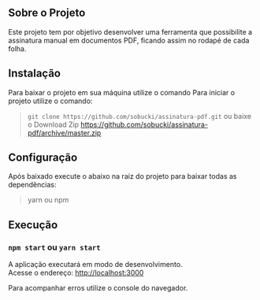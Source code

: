 ## Sobre o Projeto

Este projeto tem por objetivo desenvolver uma ferramenta que possibilite a assinatura manual em documentos PDF, ficando assim no rodapé de cada folha.

## Instalação

Para baixar o projeto em sua máquina utilize o comando
Para iniciar o projeto utilize o comando:

> `git clone https://github.com/sobucki/assinatura-pdf.git`
> ou baixe o Download Zip
> https://github.com/sobucki/assinatura-pdf/archive/master.zip

## Configuração

Após baixado execute o abaixo na raiz do projeto para baixar todas as dependências:

> yarn
> ou
> npm

## Execução

### `npm start` ou `yarn start`

A aplicação executará em modo de desenvolvimento.<br>
Acesse o endereço: [http://localhost:3000](http://localhost:3000)

Para acompanhar erros utilize o console do navegador.
